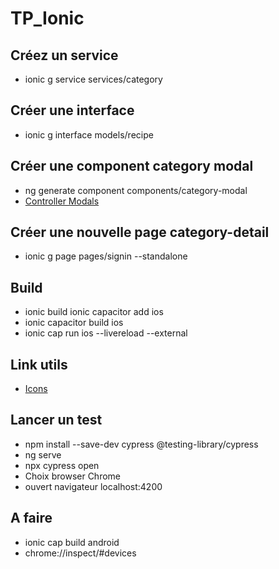 # TP_Ionic #

## Créez un service ##
-  ionic g service services/category

## Créer une interface ##
-  ionic g interface models/recipe 

## Créer une component category modal ##
- ng generate component components/category-modal
- [Controller Modals](https://ionicframework.com/docs/api/modal#controller-modals)

## Créer une nouvelle page category-detail ##
- ionic g page pages/signin --standalone

## Build ##
- ionic build ionic capacitor add ios
- ionic capacitor build ios
- ionic cap run ios --livereload --external

## Link utils ##
- [Icons](https://ionic.io/ionicons?_gl=1*1l3uj4i*_ga*MTk2NTIyNzk5LjE3MDYxMDExOTM.*_ga_REH9TJF6KF*MTcwNjQ3ODk2OC42LjEuMTcwNjQ3OTE5NC4wLjAuMA..)

## Lancer un test ##
- npm install --save-dev cypress @testing-library/cypress
- ng serve
- npx cypress open
- Choix browser Chrome
- ouvert navigateur localhost:4200

## A faire ##
- ionic cap build android
- chrome://inspect/#devices

